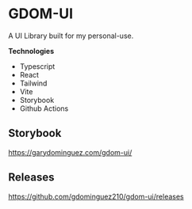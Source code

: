 # GDOM-UI

A UI Library built for my personal-use.

**Technologies**
- Typescript
- React
- Tailwind
- Vite
- Storybook
- Github Actions

## Storybook
https://garydominguez.com/gdom-ui/

## Releases
https://github.com/gdominguez210/gdom-ui/releases